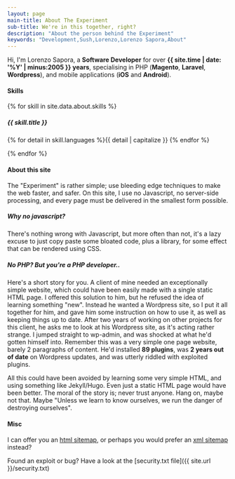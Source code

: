 ```yaml
---
layout: page
main-title: About The Experiment
sub-title: We're in this together, right?
description: "About the person behind the Experiment"
keywords: "Development,Sush,Lorenzo,Lorenzo Sapora,About"
---
```


Hi, I'm Lorenzo Sapora, a **Software Developer** for over **{{ site.time | date: '%Y' | minus:2005 }} years**, specialising in PHP (**Magento**, **Laravel**, **Wordpress**), and mobile applications (**iOS** and **Android**).

#### Skills

{% for skill in site.data.about.skills %}

##### {{ skill.title }}

{% for detail in skill.languages %}<span class="{{ detail }} about-language">{{ detail | capitalize }} </span>{% endfor %}

{% endfor %}

#### About this site

The "Experiment" is rather simple; use bleeding edge techniques to make the web faster, and safer. On this site, I use no Javascript, no server-side processing, and every page must be delivered in the smallest form possible.

##### Why no javascript?

There's nothing wrong with Javascript, but more often than not, it's a lazy excuse to just copy paste some bloated code, plus a library, for some effect that can be rendered using CSS.

##### No PHP? But you're a PHP developer..

Here's a short story for you. A client of mine needed an exceptionally simple website, which could have been easily made with a single static HTML page. I offered this solution to him, but he refused the idea of learning something "new". Instead he wanted a Wordpress site, so I put it all together for him, and gave him some instruction on how to use it, as well as keeping things up to date. After two years of working on other projects for this client, he asks me to look at his Wordpress site, as it's acting rather strange. I jumped straight to wp-admin, and was shocked at what he'd gotten himself into. Remember this was a very simple one page website, barely 2 paragraphs of content. He'd installed **89 plugins**, was **2 years out of date** on Wordpress updates, and was utterly riddled with exploited plugins.

All this could have been avoided by learning some very simple HTML, and using something like Jekyll/Hugo. Even just a static HTML page would have been better. The moral of the story is; never trust anyone. Hang on, maybe not that. Maybe "Unless we learn to know ourselves, we run the danger of destroying ourselves".

#### Misc

I can offer you an [html sitemap](/sitemap.html), or perhaps you would prefer an [xml sitemap](/sitemap.xml) instead?

Found an exploit or bug? Have a look at the [security.txt file]({{ site.url }}/security.txt)
